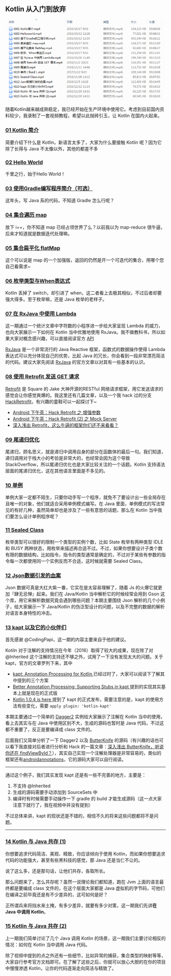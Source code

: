 ## Kotlin 从入门到放弃

![](images/kotlin学习视频4.png)

随着Kotlin越来越成熟稳定，我已经开始在生产环境中使用它。考虑到目前国内资料较少，我录制了一套视频教程，希望以此抛砖引玉，让 Kotlin 在国内火起来。

### [01 Kotlin 简介](http://v.qq.com/page/z/u/9/z0337i7a3u9.html)

简要介绍下什么是 Kotlin，新语言太多了，大家为什么要接触 Kotlin 呢？因为它除了长得与 Java 不太像以外，其他的都差不多 　　

### [02 Hello World](http://v.qq.com/page/h/n/m/h0337jfa5nm.html)

千里之行，始于Hello World！ 　　

### [03 使用Gradle编写程序简介（可选）](http://v.qq.com/page/b/p/l/b03372ox4pl.html)

这年头，写 Java 系的代码，不知道 Gradle 怎么行呢？ 　　

### [04 集合遍历 map](http://v.qq.com/page/s/q/c/s033707mdqc.html)

放下 i++，你不知道 map 已经占领世界了么？以前我以为 map-reduce 很牛逼，后来才知道就是数据迭代处理嘛。 　　

### [05 集合扁平化 flatMap](http://v.qq.com/page/h/u/7/h0337scgau7.html)

这个可以说是 map 的一个加强版，返回的仍然是开一个可迭代的集合，用哪个您自己看需求~ 　　

### [06 枚举类型与When表达式](http://v.qq.com/page/t/0/9/t0337iacg09.html)

Kotlin 丢掉了 switch，却引进了 when，这二者看上去极其相似，不过后者却要强大得多。至于枚举嘛，还是 Java 枚举的老样子。

### [07 在 RxJava 中使用 Lambda](http://v.qq.com/x/page/l0340boeng7.html)

这一期通过一个统计文章中字符数的小程序进一步给大家呈现 Lambda 的威力，也向大家展示一下如何在 Kotlin 当中优雅地使用 RxJava。我不做教科书，所以如果大家对概念感兴趣，可以直接阅读官方 [API](https://kotlinlang.org/docs/reference/lambdas.html)

[RxJava](https://github.com/ReactiveX/RxJava) 是一个非常流行的 Java Reactive 框架，函数式的数据操作使得 Lambda 表达式可以充分体现自己的优势，比起 Java 的冗长，你会看到一段非常漂亮简洁的代码。建议大家先阅读 [RxJava](https://github.com/ReactiveX/RxJava) 的官方文章以对其有一些基本的认识。 　　

### [08 使用 Retrofit 发送 GET 请求](http://v.qq.com/x/page/t0342thu1al.html)

[Retrofit](https://square.github.io/retrofit/) 是 Square 的 Jake 大神开源的RESTful 网络请求框架，用它发送请求的感觉会让你感觉爽爆的。我这里还有几篇文章，以及一个我 hack 过的分支 [HackRetrofit](https://github.com/enbandari/HackRetrofit)，有兴趣的童鞋可以一起探讨下~

- [Android 下午茶：Hack Retrofit 之 增强参数](http://www.println.net/post/Android-Hack-Retrofit)
- [Android 下午茶：Hack Retrofit (2) 之 Mock Server](http://www.println.net/post/Android-Hack-Retrofit-Mock-Server)
- [深入浅出 Retrofit，这么牛逼的框架你们还不来看看？](http://www.println.net/post/deep-in-retrofit)

### [09 尾递归优化](http://v.qq.com/x/page/f0345wmuw2m.html)

尾递归，顾名思义，就是递归中调用自身的部分在函数体的最后一句。我们知道，递归调用对于栈大小的考验是非常大的，也经常会因为这个导致 StackOverflow，所以尾递归优化也是大家比较关注的一个话题。Kotlin 支持语法层面的尾递归优化，这在其他语言里面是不多见的。

### [10 单例](https://v.qq.com/x/page/w03659ate6w.html)

单例大家一定都不陌生，只要你动手写一个程序，就免不了要设计出一些全局存在且唯一的对象，他们就适合采用单例模式编写。在 Java 里面，单例模式的写法常见的有好几种，虽然简单却也是涉及了一些有意思的话题，那么在 Kotlin 当中我们要怎么设计单例程序呢？

### [11 Sealed Class](https://v.qq.com/x/page/f0350ioskzj.html)

枚举类型可以很好的限制一个类型的实例个数，比如 State 枚举有两种类型 IDLE 和 BUSY 两种状态，用枚举来描述再合适不过。不过，如果你想要设计子类个数有限的数据结构，比如指令，指令的类型通常是确定的，不过对于某些有参数的指令每一次都使用同一个实例反而不合适，这时候就需要 Sealed Class。 　　 　　

### [12 Json数据引发的血案](https://v.qq.com/x/page/s035296s9nw.html)

Json 数据可真是大红大紫一番，它实在是太容易理解了，随着 Js 的火爆它就更加『肆无忌惮』起来。我们在 Java/Kotlin 当中解析它的时候经常会用到 Gson 这个库，用它来解析数据究竟会遇到哪些问题？本期主要围绕 Json 解析的几个小例子，给大家展示一下 Java/Kotlin 的伪泛型设计的问题，以及不完整的数据的解析对语言本身特性的冲击。

### [13 kapt 以及它的小伙伴们](https://v.qq.com/x/page/q035439xksx.html)

首先感谢 @CodingPapi，这一期的内容主要来自于他的建议。

Kotiln 对于注解的支持情况在今年（2016）取得了较大的成果，现在除了对 @Inherited 这个注解的支持还不够之外，试用了一下没有发现太大的问题。关于 kapt，官方的文章罗列下来，其中

- [kapt: Annotation Processing for Kotlin ](https://blog.jetbrains.com/kotlin/2015/05/kapt-annotation-processing-for-kotlin/)已经过时了，大家可以阅读下了解其中提到的三个方案
- [Better Annotation Processing: Supporting Stubs in kapt ](https://blog.jetbrains.com/kotlin/2015/06/better-annotation-processing-supporting-stubs-in-kapt/)提到的实现其实基本上就是现在的正式版
- [Kotlin 1.0.4 is here ](https://blog.jetbrains.com/kotlin/2016/09/kotlin-1-0-4-is-here/)提到了 kapt 的正式发布，需要注意的是，kapt 的使用方法有些变化，需要 `apply plugin: 'kotlin-kapt'`

本期主要通过一个简单的 [Dagger2](https://google.github.io/dagger/) 实例给大家展示了注解在 Kotlin 当中的使用，看上去其实与在 Java 中使用区别不大，生成的源码也暂时是 Java 代码，不过这都不重要了，反正是要编译成 class 文件的。

后面我们又简单分析了一下 Dagger2 以及 [ButterKnife](https://github.com/JakeWharton/butterknife) 的源码（有兴趣的话也可以看下我直接对后者进行分析和 Hack 的一篇文章：[深入浅出 ButterKnife，听说你还在 findViewById？](http://www.println.net/post/Deep-in-ButterKnife-3)），其实自己实现一个注解处理器是非常容易的，类似的框架还有[androidannotations](https://github.com/androidannotations/androidannotations)，它的源码大家可以自行阅读。

------

通过这个例子，我们其实发现 kapt 还是有一些不完善的地方，主要是：

1. 不支持 @Inherited
2. 生成的源码需要手动添加到 SourceSets 中
3. 编译时有时候需要手动操作一下 gradle 的 build 才能生成源码（这一点大家注意下就行了，我在视频中并没有提到）

不过总体来讲，kapt 的现状还是不错的，相信不久的将来这些问题都将不是问题。

------

### [14 Kotlin 与 Java 共存 (1)](https://v.qq.com/x/page/c03579nzo8x.html)

你想要追求代码简洁、美观、精致，你应该倾向于使用 Kotlin，而如果你想要追求代码的功能强大，甚至有些黑科技的感觉，那 Java 还是当仁不让的。

说了这么多，还是那句话，让他们共存，各取所长。

那么问题来了，怎么共存呢？虽然一说理论我们都知道，跑在 Jvm 上面的语言最终都是要编成 class 文件的，在这个层面大家都是 Java 虚拟机的字节码，可他们在编译之前毕竟还是有不少差异的，这可如何是好？

正所谓兵来将挡水来土掩，有多少差异，就要有多少对策，这一期我们先讲**在 Java 中调用 Kotlin**。

### [15 Kotlin 与 Java 共存 (2)](https://v.qq.com/x/page/z0357ls85fe.html)

上一期我们简单讨论了几个 Java 调用 Kotlin 的场景，这一期我们主要讨论相反的情况：如何在 Kotlin 当中调用 Java 代码。

除了视频中提到的点之外还有一些细节，比如异常的捕获，集合类型的映射等等，大家自行参考官方文档即可。在了解了这些之后，你就可以放心大胆的在你的项目中慢慢渗透 Kotlin，让你的代码逐渐走向简洁与精致了。